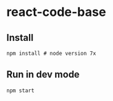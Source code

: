 # react-code-base

## Install
```
npm install # node version 7x
```

## Run in dev mode
```
npm start
```
